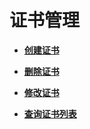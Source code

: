 # 证书管理<a name="zh-cn_topic_0096561522"></a>

-   **[创建证书](创建证书.md)**  

-   **[删除证书](删除证书.md)**  

-   **[修改证书](修改证书.md)**  

-   **[查询证书列表](查询证书列表.md)**  


